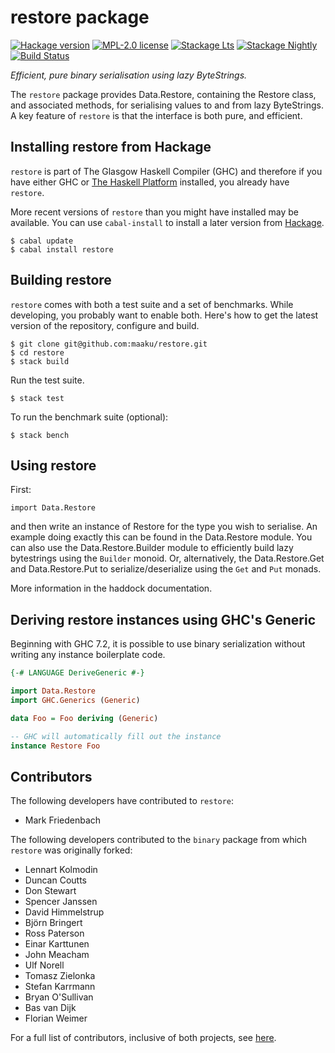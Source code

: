# restore package #

[![Hackage version](https://img.shields.io/hackage/v/restore.svg?label=Hackage)](https://hackage.haskell.org/package/restore)
[![MPL-2.0 license](https://img.shields.io/badge/license-MPL%202.0-brightgreen.svg)](https://www.mozilla.org/en-US/MPL/2.0/FAQ/)
[![Stackage Lts](https://stackage.org/package/restore/badge/lts)](https://stackage.org/lts/package/restore)
[![Stackage Nightly](https://stackage.org/package/restore/badge/nightly)](https://stackage.org/nightly/package/restore)
[![Build Status](https://api.travis-ci.org/maaku/restore.png?branch=master)](http://travis-ci.org/maaku/restore)

*Efficient, pure binary serialisation using lazy ByteStrings.*

The ``restore`` package provides Data.Restore, containing the Restore class,
and associated methods, for serialising values to and from lazy
ByteStrings.
A key feature of ``restore`` is that the interface is both pure, and efficient.

## Installing restore from Hackage ##

``restore`` is part of The Glasgow Haskell Compiler (GHC) and therefore if you
have either GHC or [The Haskell Platform](http://www.haskell.org/platform/)
installed, you already have ``restore``.

More recent versions of ``restore`` than you might have installed may be
available. You can use ``cabal-install`` to install a later version from
[Hackage](http://hackage.haskell.org/package/restore).

    $ cabal update
    $ cabal install restore

## Building restore ##

``restore`` comes with both a test suite and a set of benchmarks.
While developing, you probably want to enable both.
Here's how to get the latest version of the repository, configure and build.

    $ git clone git@github.com:maaku/restore.git
    $ cd restore
    $ stack build

Run the test suite.

    $ stack test

To run the benchmark suite (optional):

    $ stack bench

## Using restore ##

First:

    import Data.Restore

and then write an instance of Restore for the type you wish to serialise.
An example doing exactly this can be found in the Data.Restore module.
You can also use the Data.Restore.Builder module to efficiently build
lazy bytestrings using the ``Builder`` monoid. Or, alternatively, the
Data.Restore.Get and Data.Restore.Put to serialize/deserialize using
the ``Get`` and ``Put`` monads.

More information in the haddock documentation.

## Deriving restore instances using GHC's Generic ##

Beginning with GHC 7.2, it is possible to use binary serialization without
writing any instance boilerplate code.

```haskell
{-# LANGUAGE DeriveGeneric #-}

import Data.Restore
import GHC.Generics (Generic)

data Foo = Foo deriving (Generic)

-- GHC will automatically fill out the instance
instance Restore Foo
```

## Contributors ##

The following developers have contributed to ``restore``:

* Mark Friedenbach

The following developers contributed to the ``binary`` package from which ``restore`` was originally forked:

* Lennart Kolmodin
* Duncan Coutts
* Don Stewart
* Spencer Janssen
* David Himmelstrup
* Björn Bringert
* Ross Paterson
* Einar Karttunen
* John Meacham
* Ulf Norell
* Tomasz Zielonka
* Stefan Karrmann
* Bryan O'Sullivan
* Bas van Dijk
* Florian Weimer

For a full list of contributors, inclusive of both projects, see
[here](https://github.com/maaku/restore/graphs/contributors).
